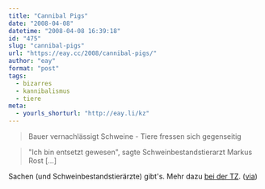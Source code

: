 ```yaml
---
title: "Cannibal Pigs"
date: "2008-04-08"
datetime: "2008-04-08 16:39:18"
id: "475"
slug: "cannibal-pigs"
url: "https://eay.cc/2008/cannibal-pigs/"
author: "eay"
format: "post"
tags:
  - bizarres
  - kannibalismus
  - tiere
meta:
  - yourls_shorturl: "http://eay.li/kz"
---
```


> Bauer vernachlässigt Schweine - Tiere fressen sich gegenseitig

> "Ich bin entsetzt gewesen", sagte Schweinbestandstierarzt Markus Rost \[...\]

Sachen (und Schweinbestandstierärzte) gibt's. Mehr dazu [bei der TZ](http://www.tz-online.de/de/aktuelles/bayern/artikel__36606.html). ([via](http://www.imaginaryanimals.com/post/31126100))
